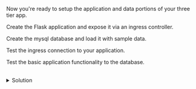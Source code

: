 Now you're ready to setup the application and data portions of your three tier app.

Create the Flask application and expose it via an ingress controller. 

Create the mysql database and load it with sample data.

Test the ingress connection to your application.

Test the basic application functionality to the database.


<br>
<details>
<summary>Solution</summary>
Create the flask docker container image for our application.

Move to the right directory

```plain
cd /root/flask_docker
```{{exec}}

Check the docker file

```plain
cat /root/flask_docker/Dockerfile
```{{exec}}

Check the requirements file for flask and mysql requirements.

```plain
cat /root/flask_docker/requirements.txt
```{{exec}}

Check the sample flask application

```plain
cat /root/flask_docker/view.py
```{{exec}}

Check the basic index.html to render the test application

```plain
cat /root/flask_docker/templates/index.html
```{{exec}}

When you've seen all the files, create the docker image.

```plain
docker image build -t flask_docker .
```{{exec}}

Tag and push the image to the local repository

```plain
docker tag flask_docker localhost:5000/flask_docker
docker push localhost:5000/flask_docker
```{{exec}}

Create a simple flask application from your new image

```plain
kubectl create -f /root/flask_docker/test-app1.yaml
```{{exec}}

Create the service for test-app1-service

```plain
kubectl expose pod test-app1 --port=6000  --name=test-app1-service -n app1
```{{exec}}

Verify the pods is exposed on port 6000

```plain
kubectl get pods -n app1 -o wide
```{{exec}}

```plain
kubectl describe service test-app1 -n app1
```{{exec}}

Check the file for the ingress controller definition that points to your application.

```plain
cat /root/ingress/app1-ingress.yaml
```{{exec}}

Create the ingress controller that points to your application

```plain
kubectl create -f /root/ingress/app1-ingress.yaml
```{{exec}}

Test that you are able to see your application in action.

```plain
curl application.lab.mine:30080/test
```{{exec}}


Create the mysql portion and populate it with data.

Inspect the mysql deployment and service file

```plain
cat /root/mysql/mysql-deploy.yaml
```{{exec}}

Do you see the correct namespace and application selector for the deployment and service?

Deploy the service file provided.
```plain
kubectl create -f /root/mysql/mysql-deploy.yaml
```{{exec}}

Inspect the resources that were created

```plain
kubectl get svc -n data1
kubectl describe svc mysql-service -n data1
```{{exec}}

You may have to wait ~15 seconds for the container to create

```plain
kubectl get deployments -n data1
kubectl get pods -o wide -n data1 --show-labels
```{{exec}}

Now let's load the database with some sample data to read out from our application.

Deploy a pod to use to connect to the mysql database

```plain
kubectl run mysql-client -n data1 --image=mysql:5.7 -it --rm --restart=Never -- /bin/bash
```{{exec}}

You will see that you have dropped into a container bash shell.

Let's put information into the database. Connect like this.

```plain
mysql -h mysql-service -uroot -p'Very$ecure1#'
```{{exec}}

```plain
CREATE DATABASE visitors;
use visitors;
CREATE TABLE persons (personID int, FirstName varchar(255), LastName varchar(255));
INSERT INTO persons VALUES ('1', 'phillip', 'devnull');
INSERT INTO persons VALUES ('2', 'het', 'tanis');
```

Type `exit` to leave the mysql client

Test the read of the table you created.

```plain
mysql -h mysql-service -uroot -p'Very$ecure1#' -e 'use visitors; show tables; select * from persons'
```{{exec}}

Type `exit` to leave the mysql-client pod.

Now it's time to build the read application in flask to read the data from that database.






</details>

